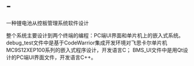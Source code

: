 # -
一种锂电池从控板管理系统软件设计

整个系统主要设计到两个终端的编程：PC端UI界面和单片机上的嵌入式系统。
debug_test文件中是基于CodeWarrior集成开发环境对飞思卡尔单片机MC9S12XEP100系列的嵌入式程序设计，开发语言C；
BMS_UI文件中是用Qt设计的PC端UI界面文件，开发语言C++。
